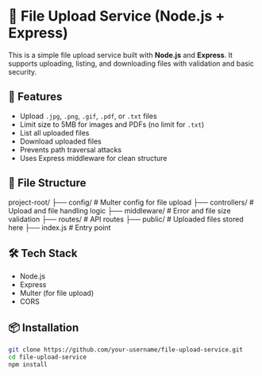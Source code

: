 # 📁 File Upload Service (Node.js + Express)

This is a simple file upload service built with **Node.js** and **Express**. It supports uploading, listing, and downloading files with validation and basic security.

## 🚀 Features

- Upload `.jpg`, `.png`, `.gif`, `.pdf`, or `.txt` files
- Limit size to 5MB for images and PDFs (no limit for `.txt`)
- List all uploaded files
- Download uploaded files
- Prevents path traversal attacks
- Uses Express middleware for clean structure

## 📂 File Structure

project-root/
├── config/ # Multer config for file upload
├── controllers/ # Upload and file handling logic
├── middleware/ # Error and file size validation
├── routes/ # API routes
├── public/ # Uploaded files stored here
├── index.js # Entry point


## 🛠 Tech Stack

- Node.js
- Express
- Multer (for file upload)
- CORS

## 📦 Installation

```bash
git clone https://github.com/your-username/file-upload-service.git
cd file-upload-service
npm install
